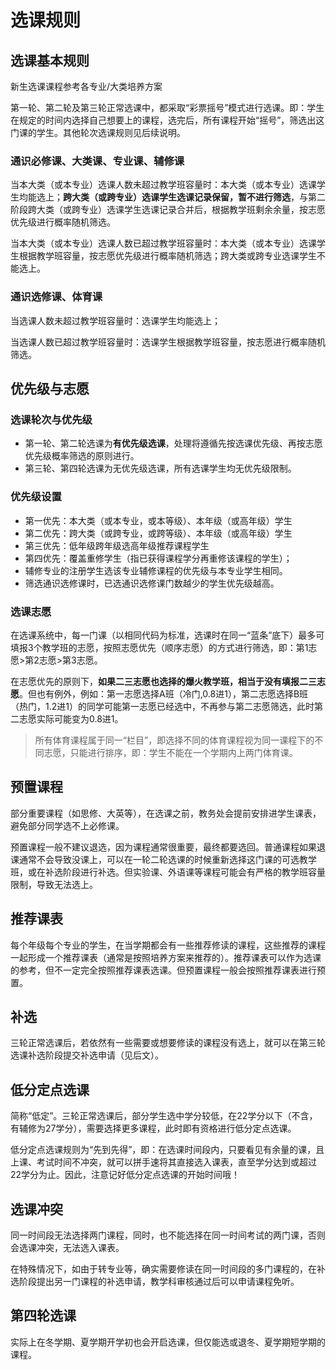 # 选课规则

## 选课基本规则

新生选课课程参考各专业/大类培养方案

第一轮、第二轮及第三轮正常选课中，都采取“彩票摇号”模式进行选课。即：学生在规定的时间内选择自己想要上的课程，选完后，所有课程开始“摇号”，筛选出这门课的学生。其他轮次选课规则见后续说明。

### 通识必修课、大类课、专业课、辅修课

当本大类（或本专业）选课人数未超过教学班容量时：本大类（或本专业）选课学生均能选上；**跨大类（或跨专业）选课学生选课记录保留，暂不进行筛选**，与第二阶段跨大类（或跨专业）选课学生选课记录合并后，根据教学班剩余余量，按志愿优先级进行概率随机筛选。

当本大类（或本专业）选课人数已超过教学班容量时：本大类（或本专业）选课学生根据教学班容量，按志愿优先级进行概率随机筛选；跨大类或跨专业选课学生不能选上。

### 通识选修课、体育课

当选课人数未超过教学班容量时：选课学生均能选上；

当选课人数已超过教学班容量时：选课学生根据教学班容量，按志愿进行概率随机筛选。

## 优先级与志愿

### 选课轮次与优先级

- 第一轮、第二轮选课为**有优先级选课**，处理将遵循先按选课优先级、再按志愿优先级概率筛选的原则进行。
- 第三轮、第四轮选课为无优先级选课，所有选课学生均无优先级限制。

### 优先级设置

- 第一优先：本大类（或本专业，或本等级）、本年级（或高年级）学生
- 第二优先：跨大类（或跨专业，或跨等级）、本年级（或高年级）学生
- 第三优先：低年级跨年级选高年级推荐课程学生
- 第四优先：覆盖重修学生（指已获得课程学分再重修该课程的学生）；
- 辅修专业的注册学生选该专业辅修课程的优先级与本专业学生相同。
- 筛选通识选修课时，已选通识选修课门数越少的学生优先级越高。

### 选课志愿

在选课系统中，每一门课（以相同代码为标准，选课时在同一“蓝条”底下）最多可填报3个教学班的志愿，按照志愿优先（顺序志愿）的方式进行筛选，即：第1志愿>第2志愿>第3志愿。

在志愿优先的原则下，**如果二三志愿也选择的爆火教学班，相当于没有填报二三志愿**。但也有例外，例如：第一志愿选择A班（冷门,0.8进1），第二志愿选择B班（热门，1.2进1）的同学可能第一志愿已经选中，不再参与第二志愿筛选，此时第二志愿实际可能变为0.8进1。

> 所有体育课程属于同一“栏目”，即选择不同的体育课程视为同一课程下的不同志愿，只能进行排序，即：学生不能在一个学期内上两门体育课。

## 预置课程

部分重要课程（如思修、大英等），在选课之前，教务处会提前安排进学生课表，避免部分同学选不上必修课。

预置课程一般不建议退选，因为课程通常很重要，最终都要选回。普通课程如果退课通常不会导致没课上，可以在一轮二轮选课的时候重新选择这门课的可选教学班，或在补选阶段进行补选。但实验课、外语课等课程可能会有严格的教学班容量限制，导致无法选上。

## 推荐课表

每个年级每个专业的学生，在当学期都会有一些推荐修读的课程，这些推荐的课程一起形成一个推荐课表（通常是按照培养方案来推荐的）。推荐课表可以作为选课的参考，但不一定完全按照推荐课表选课。但预置课程一般会按照推荐课表进行预置。


## 补选

三轮正常选课后，若依然有一些需要或想要修读的课程没有选上，就可以在第三轮选课补选阶段提交补选申请（见后文）。

## 低分定点选课

简称“低定”。三轮正常选课后，部分学生选中学分较低，在22学分以下（不含，有辅修为27学分），需要选择更多课程，此时即有资格进行低分定点选课。

低分定点选课规则为“先到先得”，即：在选课时间段内，只要看见有余量的课，且上课、考试时间不冲突，就可以拼手速将其直接选入课表，直至学分达到或超过22学分为止。因此，注意记好低分定点选课的开始时间哦！

## 选课冲突

同一时间段无法选择两门课程，同时，也不能选择在同一时间考试的两门课，否则会选课冲突，无法选入课表。

在特殊情况下，如由于转专业等，确实需要修读在同一时间段的多门课程的，在补选阶段提出另一门课程的补选申请，教学科审核通过后可以申请课程免听。

## 第四轮选课

实际上在冬学期、夏学期开学初也会开启选课，但仅能选或退冬、夏学期短学期的课程。

